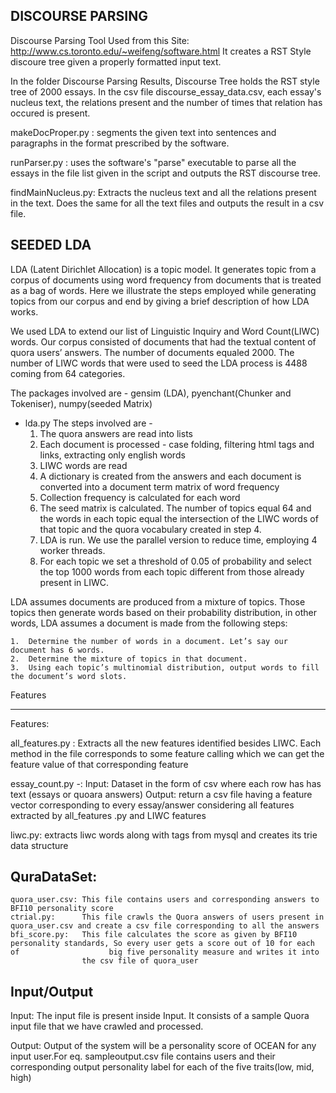 DISCOURSE PARSING
-----------------
Discourse Parsing Tool Used from this Site: http://www.cs.toronto.edu/~weifeng/software.html
It creates a RST Style discoure tree given a properly formatted input text.

In the folder Discourse Parsing Results, Discourse Tree holds the RST style tree of 2000 essays. In the csv file discourse_essay_data.csv, each essay's nucleus text, the relations present and the number of times that relation has occured is present.

makeDocProper.py : segments the given text into sentences and paragraphs in the format prescribed by the software.

runParser.py : uses the software's "parse" executable to parse all the essays in the file list given in the script and outputs the RST discourse tree.

findMainNucleus.py: Extracts the nucleus text and all the relations present in the text. Does the same for all the text files and outputs the result in a csv file.

SEEDED LDA
----------
LDA (Latent Dirichlet Allocation) is a topic model. It generates topic from a corpus of documents using word frequency from documents that is treated as a bag of words. Here we illustrate the steps employed while generating topics from our corpus and end by giving a brief description of how LDA works.

We used LDA to extend our list of Linguistic Inquiry and Word Count(LIWC) words. Our corpus consisted of documents that had the textual content of quora users’ answers. The number of documents equaled 2000. The number of LIWC words that were used to seed the LDA process is 4488 coming from 64 categories.

The packages involved are - gensim (LDA), pyenchant(Chunker and Tokeniser), numpy(seeded Matrix)
+ lda.py
The steps involved are -
	1.	The quora answers are read into lists
	2.	Each document is processed - case folding, filtering html tags and links, extracting only english words
	3.	LIWC words are read
	4.	A dictionary is created from the answers and each document is converted into a document term matrix of word frequency
	5.	Collection frequency is calculated for each word
	6. 	The seed matrix is calculated. The number of topics equal 64 and the words in each topic equal the intersection of the LIWC words of 		that topic and the quora vocabulary created in step 4.
	7.	LDA is run. We use the parallel version to reduce time, employing 4 worker threads.
	8.	For each topic we set a threshold of 0.05 of probability and select the top 1000 words from each topic different from those already 		present in LIWC.

LDA assumes documents are produced from a mixture of topics. Those topics then generate words based on their probability distribution, in other words, LDA assumes a document is made from the following steps:

	1.	Determine the number of words in a document. Let’s say our document has 6 words.
	2.	Determine the mixture of topics in that document. 
	3.	Using each topic’s multinomial distribution, output words to fill the document’s word slots. 

Features
________
Features:

all_features.py :
	Extracts all the new features identified besides LIWC. Each method in the file corresponds to some feature calling which we can get the feature value of that corresponding feature 

essay_count.py -:
	Input: 		Dataset in the form of csv where each row has has text (essays or quoara answers)
	Output:		return a csv file having a feature vector corresponding to every essay/answer considering all features extracted by all_features			.py and LIWC features

liwc.py:		extracts liwc words along with tags from mysql and creates its trie data structure 

QuraDataSet:
------------

	quora_user.csv:	This file contains users and corresponding answers to BFI10 personality score
	ctrial.py:		This file crawls the Quora answers of users present in quora_user.csv and create a csv file corresponding to all the answers
	bfi_score.py:	This file calculates the score as given by BFI10 personality standards, So every user gets a score out of 10 for each of 					big five personality measure and writes it into 
					the csv file of quora_user

Input/Output
------------
Input:
	The input file is present inside Input. It consists of a sample Quora input file that we have crawled and processed.

Output:
	Output of the system will be a personality score of OCEAN for any input user.For eq. sampleoutput.csv file contains users and their corresponding output personality label for each of the five traits(low, mid, high)

